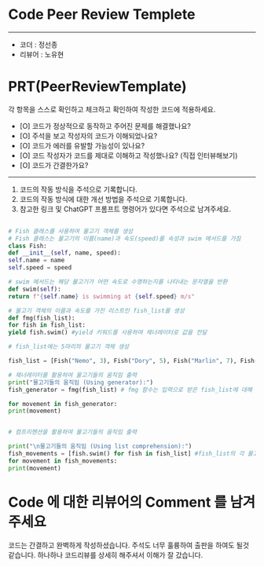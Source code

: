 # Code Peer Review Templete
---
- 코더 : 정선종
- 리뷰어 : 노유현


# PRT(PeerReviewTemplate)

각 항목을 스스로 확인하고 체크하고 확인하여 작성한 코드에 적용하세요.

- [O] 코드가 정상적으로 동작하고 주어진 문제를 해결했나요?
- [O] 주석을 보고 작성자의 코드가 이해되었나요?
- [O] 코드가 에러를 유발할 가능성이 있나요?
- [O] 코드 작성자가 코드를 제대로 이해하고 작성했나요? (직접 인터뷰해보기)
- [O] 코드가 간결한가요?

---

1. 코드의 작동 방식을 주석으로 기록합니다.
2. 코드의 작동 방식에 대한 개선 방법을 주석으로 기록합니다.
3. 참고한 링크 및 ChatGPT 프롬프트 명령어가 있다면 주석으로 남겨주세요.
   
```python
   
# Fish 클래스를 사용하여 물고기 객체를 생성
# Fish 클래스는 물고기의 이름(name)과 속도(speed)를 속성과 swim 메서드를 가짐
class Fish:
def __init__(self, name, speed):
self.name = name
self.speed = speed

# swim 메서드는 해당 물고기가 어떤 속도로 수영하는지를 나타내는 문자열을 반환
def swim(self):
return f"{self.name} is swimming at {self.speed} m/s"

# 물고기 객체의 이름과 속도를 가진 리스트인 fish_list를 생성
def fmg(fish_list):
for fish in fish_list:
yield fish.swim() #yield 키워드를 사용하여 제너레이터로 값을 전달

# fish_list에는 5마리의 물고기 객체 생성

fish_list = [Fish("Nemo", 3), Fish("Dory", 5), Fish("Marlin", 7), Fish("Bubbles", 2), Fish("Gill", 4)]

# 제너레이터를 활용하여 물고기들의 움직임 출력
print("물고기들의 움직임 (Using generator):")
fish_generator = fmg(fish_list) # fmg 함수는 입력으로 받은 fish_list에 대해 제너레이터를 생성

for movement in fish_generator:
print(movement)


# 컴프리헨션을 활용하여 물고기들의 움직임 출력

print("\n물고기들의 움직임 (Using list comprehension):")
fish_movements = [fish.swim() for fish in fish_list] #fish_list의 각 물고기 객체에 대해 swim 메서드를 호출하여 움직임을 반환
for movement in fish_movements:
print(movement)

```


#  Code 에 대한 리뷰어의 Comment 를 남겨주세요
코드는 간결하고 완벽하게 작성하셨습니다. 주석도 너무 훌륭하여 출판을 하여도 될것 같습니다. 
하나하나 코드리뷰를 상세히 해주셔서 이해가 잘 갔습니다.
